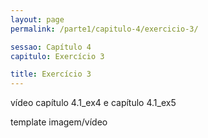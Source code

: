 ```yaml
---
layout: page
permalink: /parte1/capitulo-4/exercicio-3/

sessao: Capítulo 4
capitulo: Exercício 3

title: Exercício 3
---
```

vídeo capítulo 4.1_ex4 e capítulo 4.1_ex5

template imagem/vídeo

